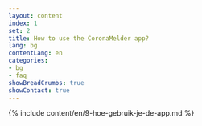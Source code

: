 ```yaml
---
layout: content
index: 1
set: 2
title: How to use the CoronaMelder app?
lang: bg
contentLang: en
categories:
- bg
- faq
showBreadCrumbs: true
showContact: true
---
```

{% include content/en/9-hoe-gebruik-je-de-app.md %}
